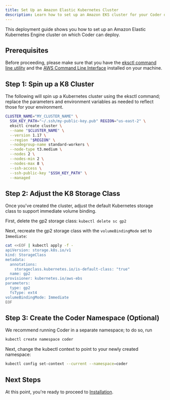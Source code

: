 ```yaml
---
title: Set Up an Amazon Elastic Kubernetes Cluster
description: Learn how to set up an Amazon EKS cluster for your Coder deployment.
---
```


This deployment guide shows you how to set up an Amazon Elastic Kubernetes
Engine cluster on which Coder can deploy.

## Prerequisites

Before proceeding, please make sure that you have the [eksctl command line
utility](https://docs.aws.amazon.com/eks/latest/userguide/getting-started-eksctl.html)
and the [AWS Command Line
Interface](https://docs.aws.amazon.com/cli/latest/userguide/install-cliv2.html)
installed on your machine.

## Step 1: Spin up a K8 Cluster

The following will spin up a Kubernetes cluster using the eksctl command;
replace the parameters and environment variables as needed to reflect those for
your environment.

```bash
CLUSTER_NAME="MY_CLUSTER_NAME" \
  SSH_KEY_PATH="~/.ssh/my-public-key.pub" REGION="us-east-2" \
  eksctl create cluster \
  --name "$CLUSTER_NAME" \
  --version 1.17 \
  --region "$REGION" \
  --nodegroup-name standard-workers \
  --node-type t3.medium \
  --nodes 2 \
  --nodes-min 2 \
  --nodes-max 8 \
  --ssh-access \
  --ssh-public-key "$SSH_KEY_PATH" \
  --managed
```

## Step 2: Adjust the K8 Storage Class

Once you've created the cluster, adjust the default Kubernetes storage class to
support immediate volume binding.

First, delete the gp2 storage class: `kubectl delete sc gp2`

Next, recreate the gp2 storage class with the `volumeBindingMode` set to
`Immediate`:

```bash
cat <<EOF | kubectl apply -f -
apiVersion: storage.k8s.io/v1
kind: StorageClass
metadata:
  annotations:
    storageclass.kubernetes.io/is-default-class: "true"
  name: gp2
provisioner: kubernetes.io/aws-ebs
parameters:
  type: gp2
  fsType: ext4
volumeBindingMode: Immediate
EOF
```

## Step 3: Create the Coder Namespace (Optional)

We recommend running Coder in a separate namespace; to do so, run

```bash
kubectl create namespace coder
```

Next, change the kubectl context to point to your newly created namespace:

```bash
kubectl config set-context --current --namespace=coder
```

## Next Steps

At this point, you're ready to proceed to [Installation](../installation.md).
